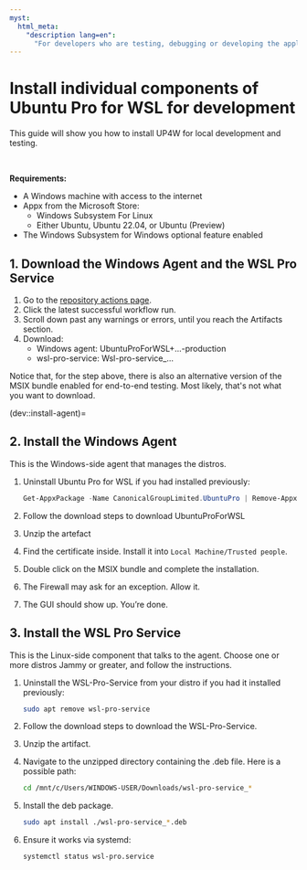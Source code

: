 ```yaml
---
myst:
  html_meta:
    "description lang=en":
      "For developers who are testing, debugging or developing the application."
---
```


# Install individual components of Ubuntu Pro for WSL for development


This guide will show you how to install UP4W for local development and testing.

<br/>

**Requirements:**

- A Windows machine with access to the internet
- Appx from the Microsoft Store:
  - Windows Subsystem For Linux
  - Either Ubuntu, Ubuntu 22.04, or Ubuntu (Preview)
- The Windows Subsystem for Windows optional feature enabled

## 1. Download the Windows Agent and the WSL Pro Service
<!-- TODO: Update when we change were artifacts are hosted -->
1. Go to the [repository actions page](https://github.com/canonical/ubuntu-pro-for-wsl/actions/workflows/qa-azure.yaml?query=branch%3Amain+).
2. Click the latest successful workflow run.
3. Scroll down past any warnings or errors, until you reach the Artifacts section.
4. Download:
    - Windows agent:    UbuntuProForWSL+...-production
    - wsl-pro-service:  Wsl-pro-service_...

Notice that, for the step above, there is also an alternative version of the MSIX bundle enabled for end-to-end testing. Most likely, that's not what you want to download.

(dev::install-agent)=
## 2. Install the Windows Agent

This is the Windows-side agent that manages the distros.

1. Uninstall Ubuntu Pro for WSL if you had installed previously:

    ```powershell
    Get-AppxPackage -Name CanonicalGroupLimited.UbuntuPro | Remove-AppxPackage
    ```

2. Follow the download steps to download UbuntuProForWSL
3. Unzip the artefact
4. Find the certificate inside. Install it into `Local Machine/Trusted people`.
5. Double click on the MSIX bundle and complete the installation.
6. The Firewall may ask for an exception. Allow it.
7. The GUI should show up. You’re done.

## 3. Install the WSL Pro Service

This is the Linux-side component that talks to the agent. Choose one or more distros Jammy or greater, and follow the instructions.

1. Uninstall the WSL-Pro-Service from your distro if you had it installed previously:

    ```bash
    sudo apt remove wsl-pro-service
    ```

2. Follow the download steps to download the WSL-Pro-Service.
3. Unzip the artifact.
4. Navigate to the unzipped directory containing the .deb file. Here is a possible path:

    ```bash
    cd /mnt/c/Users/WINDOWS-USER/Downloads/wsl-pro-service_*
    ```

5. Install the deb package.

    ```bash
    sudo apt install ./wsl-pro-service_*.deb
    ```

6. Ensure it works via systemd:

    ```bash
    systemctl status wsl-pro.service
    ```
